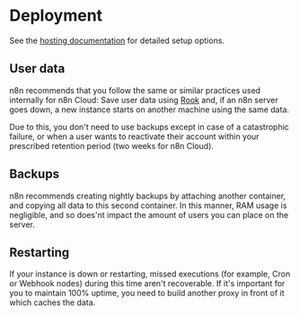 # Deployment

See the [hosting documentation](https://docs.n8n.io/reference/server-setup.html) for detailed setup options.

## User data

n8n recommends that you follow the same or similar practices used internally for n8n Cloud: Save user data using [Rook](https://rook.io/) and, if an n8n server goes down, a new instance starts on another machine using the same data.

Due to this, you don't need to use backups except in case of a catastrophic failure, or when a user wants to reactivate their account within your prescribed retention period (two weeks for n8n Cloud).

## Backups

n8n recommends creating nightly backups by attaching another container, and copying all data to this second container. In this manner, RAM usage is negligible, and so does'nt impact the amount of users you can place on the server.

## Restarting

If your instance is down or restarting, missed executions (for example, Cron or Webhook nodes) during this time aren't recoverable. If it's important for you to maintain 100% uptime, you need to build another proxy in front of it which caches the data.

